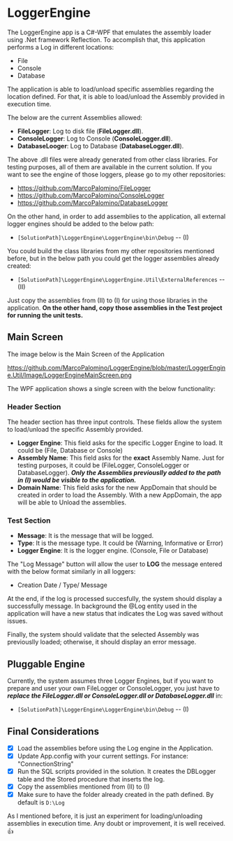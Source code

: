 # LoggerEngine

The LoggerEngine app is a C#-WPF that emulates the assembly loader using .Net framework Reflection. To accomplish that, this application performs a Log in different locations:

* File
* Console
* Database

The application is able to load/unload specific assemblies regarding the location defined. For that, it is able to load/unload the Assembly provided in execution time.

The below are the current Assemblies allowed:

* **FileLogger**: Log to disk file (**FileLogger.dll**).
* **ConsoleLogger**: Log to Console (**ConsoleLogger.dll**).
* **DatabaseLooger**: Log to Database (**DatabaseLogger.dll**).

The above .dll files were already generated from other class libraries. For testing purposes, all of them are available in the current solution. If you want to see the engine of those loggers, please go to my other repositories:

* https://github.com/MarcoPalomino/FileLogger
* https://github.com/MarcoPalomino/ConsoleLogger
* https://github.com/MarcoPalomino/DatabaseLogger

On the other hand, in order to add assemblies to the application, all external logger engines should be added to the below path:

* `[SolutionPath]\LoggerEngine\LoggerEngine\bin\Debug` -- (I)

You could build the class libraries from my other repositories mentioned before, but in the below path you could get the logger assemblies already created:

* `[SolutionPath]\LoggerEngine\LoggerEngine.Util\ExternalReferences` -- (II)

Just copy the assemblies from (II) to (I) for using those libraries in the application. **On the other hand, copy those assemblies in the Test project for running the unit tests.**

## Main Screen

The image below is the Main Screen of the Application

https://github.com/MarcoPalomino/LoggerEngine/blob/master/LoggerEngine.Util/Image/LoggerEngineMainScreen.png

The WPF application shows a single screen with the below functionality:

### Header Section

The header section has three input controls. These fields allow the system to load/unload the specific Assembly provided.

* **Logger Engine**: This field asks for the specific Logger Engine to load. It could be (File, Database or Console)
* **Assembly Name**: This field asks for the **exact** Assembly Name. Just for testing purposes, it could be (FileLogger, ConsoleLogger or DatabaseLogger). **_Only the Assemblies previouslly added to the path in (I) would be visible to the application._**
* **Domain Name**: This field asks for the new AppDomain that should be created in order to load the Assembly. With a new AppDomain, the app will be able to Unload the assemblies.

### Test Section

* **Message**: It is the message that will be logged.
* **Type**: It is the message type. It could be (Warning, Informative or Error)
* **Logger Engine**: It is the logger engine. (Console, File or Database)

The "Log Message" button will allow the user to **LOG** the message entered with the below format similarly in all loggers:

* Creation Date / Type/ Message 

At the end, if the log is processed succesfully, the system should display a successfully message. In background the @Log entity used in the application will have a new status that indicates the Log was saved without issues.

Finally, the system should validate that the selected Assembly was previouslly loaded; otherwise, it should display an error message.

## Pluggable Engine

Currently, the system assumes three Logger Engines, but if you want to prepare and user your own FileLogger or ConsoleLogger, you just have to **_replace the FileLogger.dll or ConsoleLogger.dll or DatabaseLogger.dll_** in:

* `[SolutionPath]\LoggerEngine\LoggerEngine\bin\Debug` -- (I)

## Final Considerations

- [x] Load the assemblies before using the Log engine in the Application.
- [x] Update App.config with your current settings. For instance: "ConnectionString"
- [x] Run the SQL scripts provided in the solution. It creates the DBLogger table and the Stored procedure that inserts the log.
- [x] Copy the assemblies mentioned from (II) to (I)
- [x] Make sure to have the folder already created in the path defined. By default is `D:\Log`

As I mentioned before, it is just an experiment for loading/unloading assemblies in execution time. Any doubt or improvement, it is well received. :+1:

